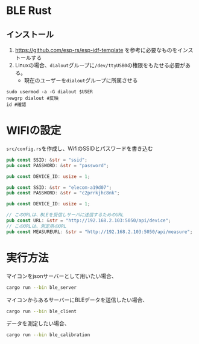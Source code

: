 # BLE Rust

## インストール

1. https://github.com/esp-rs/esp-idf-template を参考に必要なものをインストールする
2. Linuxの場合、`dialout`グループに`/dev/ttyUSB0`の権限をもたせる必要がある。
    - 現在のユーザーを`dialout`グループに所属させる
```
sudo usermod -a -G dialout $USER
newgrp dialout #反映
id #確認
```

# WIFIの設定

`src/config.rs`を作成し、WifiのSSIDとパスワードを書き込む

```src/config.rs
pub const SSID: &str = "ssid";
pub const PASSWORD: &str = "password";

pub const DEVICE_ID: usize = 1;

pub const SSID: &str = "elecom-a19d07";
pub const PASSWORD: &str = "c2prrkjhc8nk";

pub const DEVICE_ID: usize = 1;

// このURLは、BLEを受信しサーバに送信するためのURL
pub const URL: &str = "http://192.168.2.103:5050/api/device";
// このURLは、測定用のURL
pub const MEASUREURL: &str = "http://192.168.2.103:5050/api/measure";

```

# 実行方法

マイコンをjsonサーバーとして用いたい場合、

```bash
cargo run --bin ble_server
```

マイコンからあるサーバーにBLEデータを送信したい場合、

```bash
cargo run --bin ble_client
```

データを測定したい場合、

```bash
cargo run --bin ble_calibration
```